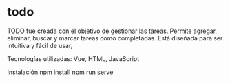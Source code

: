 # todo
TODO fue creada con el objetivo de gestionar las tareas. Permite agregar, eliminar, buscar y marcar tareas como completadas. Está diseñada para ser intuitiva y fácil de usar,  

Tecnologías utilizadas:
Vue, HTML, JavaScript

Instalación
npm install
npm run serve
